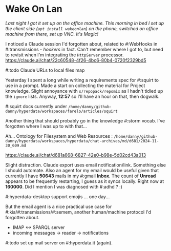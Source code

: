 # Wake On Lan

*Last night I got it set up on the office machine. This morning in bed I set up the client side (`apt install wakeonlan`) on the phone, switched on office machine from there, set up VNC. It's Magic!*

I noticed a Claude session I'd forgotten about, related to #:WebHooks in #:transmissions - *hookers* in fact. Can't remember where I got to, but need to revisit when I'm integrating the `HttpServer` processor. https://claude.ai/chat/22c60548-4f26-4bc6-80b4-0720f2329bd5

#:todo Claude URLs to local files map

Yesterday I spent a long while writing a requirements spec for #:squirt to use in a prompt. Made a start on collecting the material for Project knowledge. Slight annoyance with `s/repopack/repomix` as I hadn't tidied up the `ignore` lists. Anyway, **12:57** so I'll have an hour on that, then dogwalk.

#:squirt docs currently under `/home/danny/github-danny/hyperdata/workspaces/farelo/articles/squirt`

Another thing that should probably go in the knowledge #:storm vocab. I've forgotten where I was up to with that...

Ah... Ontology for Filesystem and Web Resources : `/home/danny/github-danny/hyperdata/workspaces/hyperdata/chat-archives/md/d681/2024-11-30_609.md`

https://claude.ai/chat/d681a668-6827-42e0-b98e-5d02cd43a013

Slight distraction. Claude export uses email notification/link. Something else I should automate. Also an agent for my email would be useful given that currently I have **50643** mails in my #:gmail **Inbox**. The count of **Unread** appears to be frequently restarting, I guess as it syncs locally. Right now at **160000**. Did I mention I was diagnosed with #:adhd ? :)

#:hyperdata-desktop support emojis ... one day...

But the email agent is a nice practical use case for #:kia/#:transmissions/#:semem, another human/machine protocol I'd forgotten about.

* IMAP <-> SPARQL server  
* incoming messages -> reader -> notifications


#:todo set up mail server on #:hyperdata.it (again).
